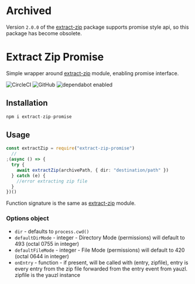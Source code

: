 # Archived
Version `2.0.0` of the [extract-zip](https://www.npmjs.com/package/extract-zip) package supports promise style api, so this package has become obsolete.

# Extract Zip Promise

Simple wrapper around [extract-zip](https://www.npmjs.com/package/extract-zip) module, enabling promise interface.

![CircleCI](https://img.shields.io/circleci/build/github/ivandotv/extract-zip-promise/master)
![GitHub](https://img.shields.io/github/license/ivandotv/extract-zip-promise)
![dependabot enabled](https://flat.badgen.net/dependabot/dependabot/dependabot-core/?icon=dependabot)

## Installation

```js
npm i extract-zip-promise
```

## Usage

```ts
const extractZip = require("extract-zip-promise")
  //
;(async () => {
  try {
    await extractZip(archivePath, { dir: "destination/path" })
  } catch (e) {
    //error extracting zip file
  }
})()
```

Function signature is the same as [extract-zip](https://www.npmjs.com/package/extract-zip) module.

### Options object

- `dir` - defaults to `process.cwd()`
- `defaultDirMode` - integer - Directory Mode (permissions) will default to 493 (octal 0755 in integer)
- `defaultFileMode` - integer - File Mode (permissions) will default to 420 (octal 0644 in integer)
- `onEntry` - function - if present, will be called with (entry, zipfile), entry is every entry from the zip file forwarded from the entry event from yauzl. zipfile is the yauzl instance
